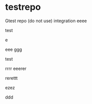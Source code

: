 # testrepo
Gtest repo (do not use)
integration
eeee



test


e

eee
ggg

test

rrrr
eeerer

rerettt


ezez

ddd
